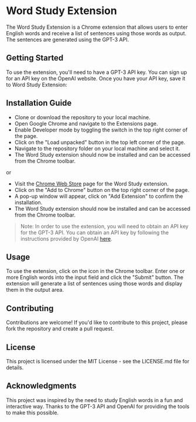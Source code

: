 # Word Study Extension

The Word Study Extension is a Chrome extension that allows users to enter English words and receive a list of sentences using those words as output. The sentences are generated using the GPT-3 API.

## Getting Started

To use the extension, you'll need to have a GPT-3 API key. You can sign up for an API key on the OpenAI website. Once you have your API key, save it to Word Study Extension:

## Installation Guide

- Clone or download the repository to your local machine.
- Open Google Chrome and navigate to the Extensions page.
- Enable Developer mode by toggling the switch in the top right corner of the page.
- Click on the "Load unpacked" button in the top left corner of the page.
- Navigate to the repository folder on your local machine and select it.
- The Word Study extension should now be installed and can be accessed from the Chrome toolbar.

or

- Visit the [Chrome Web Store](https://chrome.google.com/webstore/detail/word-study-extension/doekklopilgpgcnbpfcehjhegdpnlbmh) page for the Word Study extension.
- Click on the "Add to Chrome" button on the top right corner of the page.
- A pop-up window will appear, click on "Add Extension" to confirm the installation.
- The Word Study extension should now be installed and can be accessed from the Chrome toolbar.

> Note: In order to use the extension, you will need to obtain an API key for the GPT-3 API. You can obtain an API key by following the instructions provided by OpenAI [here](https://beta.openai.com/signup/).

## Usage

To use the extension, click on the icon in the Chrome toolbar. Enter one or more English words into the input field and click the "Submit" button. The extension will generate a list of sentences using those words and display them in the output area.

## Contributing

Contributions are welcome! If you'd like to contribute to this project, please fork the repository and create a pull request.

## License

This project is licensed under the MIT License - see the LICENSE.md file for details.

## Acknowledgments

This project was inspired by the need to study English words in a fun and interactive way. Thanks to the GPT-3 API and OpenAI for providing the tools to make this possible.
